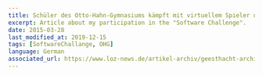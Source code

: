 ```yaml
---
title: Schüler des Otto-Hahn-Gymnasiums kämpft mit virtuellem Spieler um den Einzug ins Finale
excerpt: Article about my participation in the "Software Challenge".
date: 2015-03-28
last_modified_at: 2019-12-15
tags: [SoftwareChallange, OHG]
language: German
associated_url: https://www.loz-news.de/artikel-archiv/geesthacht-archiv/item/15668-schueler-des-otto-hahn-gymnasiums-kaempft-mit-virtuellem-spieler-um-den-einzug-ins-finale?tmpl=component&print=1
---
```

